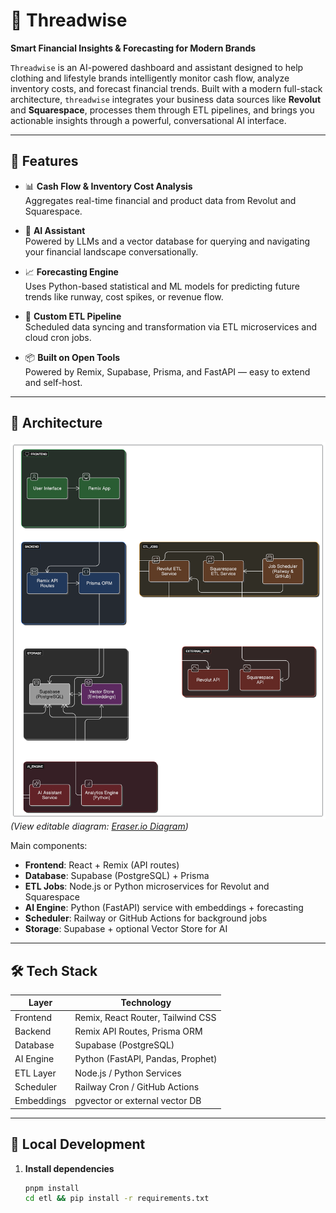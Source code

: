 # 🧠 Threadwise

**Smart Financial Insights & Forecasting for Modern Brands**

`Threadwise` is an AI-powered dashboard and assistant designed to help clothing and lifestyle brands intelligently monitor cash flow, analyze inventory costs, and forecast financial trends. Built with a modern full-stack architecture, `threadwise` integrates your business data sources like **Revolut** and **Squarespace**, processes them through ETL pipelines, and brings you actionable insights through a powerful, conversational AI interface.

---

## 🚀 Features

- 📊 **Cash Flow & Inventory Cost Analysis**  
  Aggregates real-time financial and product data from Revolut and Squarespace.

- 🧠 **AI Assistant**  
  Powered by LLMs and a vector database for querying and navigating your financial landscape conversationally.

- 📈 **Forecasting Engine**  
  Uses Python-based statistical and ML models for predicting future trends like runway, cost spikes, or revenue flow.

- 🧰 **Custom ETL Pipeline**  
  Scheduled data syncing and transformation via ETL microservices and cloud cron jobs.

- 📦 **Built on Open Tools**  
  Powered by Remix, Supabase, Prisma, and FastAPI — easy to extend and self-host.

---

## 🧱 Architecture

![Threadwise Architecture](docs/threadwise-architecture.png)  
*(View editable diagram: [Eraser.io Diagram](https://eraser.io))*

Main components:

- **Frontend**: React + Remix (API routes)
- **Database**: Supabase (PostgreSQL) + Prisma
- **ETL Jobs**: Node.js or Python microservices for Revolut and Squarespace
- **AI Engine**: Python (FastAPI) service with embeddings + forecasting
- **Scheduler**: Railway or GitHub Actions for background jobs
- **Storage**: Supabase + optional Vector Store for AI

---

## 🛠️ Tech Stack

| Layer       | Technology                          |
|------------|--------------------------------------|
| Frontend   | Remix, React Router, Tailwind CSS    |
| Backend    | Remix API Routes, Prisma ORM         |
| Database   | Supabase (PostgreSQL)                |
| AI Engine  | Python (FastAPI, Pandas, Prophet)    |
| ETL Layer  | Node.js / Python Services            |
| Scheduler  | Railway Cron / GitHub Actions        |
| Embeddings | pgvector or external vector DB       |

---

## 🧪 Local Development

1. **Install dependencies**
   ```bash
   pnpm install
   cd etl && pip install -r requirements.txt

